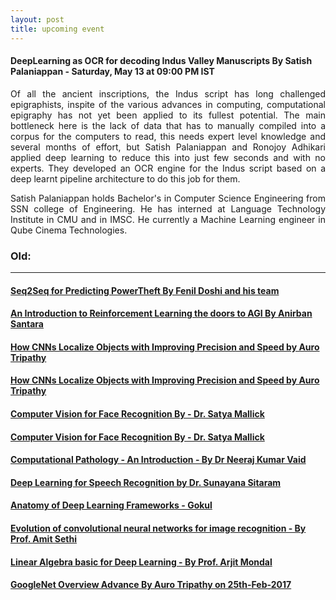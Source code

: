 ```yaml
---
layout: post
title: upcoming event
---
```


#### DeepLearning as OCR for decoding Indus Valley Manuscripts By Satish Palaniappan - Saturday, May 13 at 09:00 PM IST


<p style="text-align: justify;">Of all the ancient inscriptions, the Indus script has long challenged epigraphists, inspite of the various advances in computing, computational epigraphy has not yet been applied to its fullest potential. The main bottleneck here is the lack of data that has to manually compiled into a corpus for the computers to read, this needs expert level knowledge and several months of effort, but Satish Palaniappan and Ronojoy Adhikari applied deep learning to reduce this into just few seconds and with no experts. They developed an OCR engine for the Indus script based on a deep learnt pipeline architecture to do this job for them.
</p>
<p style="text-align: justify;">Satish Palaniappan holds Bachelor's in Computer Science Engineering from SSN college of Engineering. He has interned at Language Technology Institute in CMU and in IMSC. He currently a Machine Learning engineer in Qube Cinema Technologies.
</p>
<p style="text-align: justify;">
</p>

### Old:
---------------------------------------------------------------------------------------------------------------------------


#### [Seq2Seq for Predicting PowerTheft By Fenil Doshi and his team](http://idli.group/session/2017-05-6-Seq2-Seq/)

#### [An Introduction to Reinforcement Learning the doors to AGI By Anirban Santara](http://idli.group/session/2017-04-29-Intro-to-RRN/)

#### [How CNNs Localize Objects with Improving Precision and Speed by Auro Tripathy ](http://idli.group/session/2017-04-22-how-cnn-works/)

#### [ How CNNs Localize Objects with Improving Precision and Speed by Auro Tripathy](http://idli.group/session/2017-04-22-how-cnn-works/)

#### [Computer Vision for Face Recognition By - Dr. Satya Mallick ](http://idli.group/session/2017-04-15-Language-understanding/)

#### [Computer Vision for Face Recognition By - Dr. Satya Mallick ](http://idli.group/session/2017-04-08-CVML/)

#### [Computational Pathology - An Introduction - By Dr Neeraj Kumar Vaid](http://idli.group/session/2017-04-01-Computational/)

#### [Deep Learning for Speech Recognition by Dr. Sunayana Sitaram]( http://idli.group/session/2017-03-25-dl-avr/ )

#### [Anatomy of Deep Learning Frameworks - Gokul](http://idli.group/session/2017-03-18-Anatomy-of-DL/)

#### [Evolution of convolutional neural networks for image recognition - By Prof. Amit Sethi](http://idli.group/session/2017-03-11-Evolution-of-NL/)

#### [Linear Algebra basic for Deep Learning - By Prof. Arjit Mondal](http://idli.group/session/2017-03-04-Overview-of-linear-algebra/)

#### [GoogleNet Overview Advance By Auro Tripathy on 25th-Feb-2017](https://indiadeeplearninginitiative-idli.github.io/session/2017-02-25-GoogleNet-Overview/)
